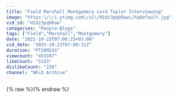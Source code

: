 ```yaml
---
title: "Field Marshall Montgomery Lord Taylor Interviewing"
image: "https:\/\/i.ytimg.com\/vi\/H1dz3pqbRaw\/hqdefault.jpg"
vid_id: "H1dz3pqbRaw"
categories: "People-Blogs"
tags: ["Field","Marshall","Montgomery"]
date: "2021-10-23T07:06:23+03:00"
vid_date: "2015-10-23T07:09:31Z"
duration: "PT28M24S"
viewcount: "453107"
likeCount: "5143"
dislikeCount: "226"
channel: "NFLD Archive"
---
```

{% raw %}{% endraw %}
